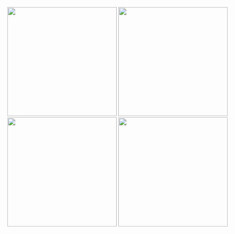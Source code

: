 <p>
  <img src="https://github.com/user-attachments/assets/c8e5f04c-e36d-49ee-8954-e62e9964f056"width="250""/>
    <img src="https://github.com/user-attachments/assets/46e37ce5-b7ec-42ab-af6a-0e2c03d6b0f4"width="250""/>
    <img src="https://github.com/user-attachments/assets/72992dcf-e6af-4e87-aa4e-980087ce618e"width="250""/>
    <img src="https://github.com/user-attachments/assets/db21d174-da16-49c0-b0ff-265808ebfb9d"width="250""/>
</p>
